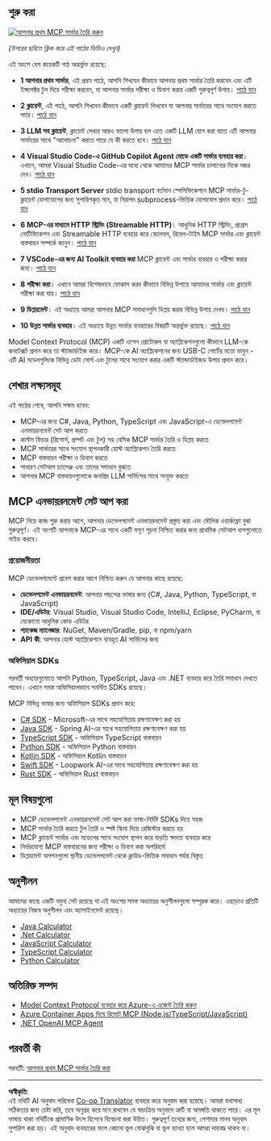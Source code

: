<!--
CO_OP_TRANSLATOR_METADATA:
{
  "original_hash": "94b861de00829c34912ac36140f6183e",
  "translation_date": "2025-10-06T13:54:24+00:00",
  "source_file": "03-GettingStarted/README.md",
  "language_code": "bn"
}
-->
## শুরু করা  

[![আপনার প্রথম MCP সার্ভার তৈরি করুন](../../../translated_images/04.0ea920069efd979a0b2dad51e72c1df7ead9c57b3305796068a6cee1f0dd6674.bn.png)](https://youtu.be/sNDZO9N4m9Y)

_(উপরের ছবিতে ক্লিক করে এই পাঠের ভিডিও দেখুন)_

এই অংশে বেশ কয়েকটি পাঠ অন্তর্ভুক্ত রয়েছে:

- **1 আপনার প্রথম সার্ভার**, এই প্রথম পাঠে, আপনি শিখবেন কীভাবে আপনার প্রথম সার্ভার তৈরি করবেন এবং এটি ইন্সপেক্টর টুল দিয়ে পরীক্ষা করবেন, যা আপনার সার্ভার পরীক্ষা ও ডিবাগ করার একটি গুরুত্বপূর্ণ উপায়। [পাঠে যান](01-first-server/README.md)

- **2 ক্লায়েন্ট**, এই পাঠে, আপনি শিখবেন কীভাবে একটি ক্লায়েন্ট লিখবেন যা আপনার সার্ভারের সাথে সংযোগ করতে পারে। [পাঠে যান](02-client/README.md)

- **3 LLM সহ ক্লায়েন্ট**, ক্লায়েন্ট লেখার আরও ভালো উপায় হল এতে একটি LLM যোগ করা যাতে এটি আপনার সার্ভারের সাথে "আলোচনা" করতে পারে যে কী করতে হবে। [পাঠে যান](03-llm-client/README.md)

- **4 Visual Studio Code-এ GitHub Copilot Agent মোডে একটি সার্ভার ব্যবহার করা**। এখানে, আমরা Visual Studio Code-এর মধ্যে থেকে আমাদের MCP সার্ভার চালানোর দিকে নজর দেব। [পাঠে যান](04-vscode/README.md)

- **5 stdio Transport Server** stdio transport বর্তমান স্পেসিফিকেশনে MCP সার্ভার-টু-ক্লায়েন্ট যোগাযোগের জন্য সুপারিশকৃত মান, যা নিরাপদ subprocess-ভিত্তিক যোগাযোগ প্রদান করে। [পাঠে যান](05-stdio-server/README.md)

- **6 MCP-এর মাধ্যমে HTTP স্ট্রিমিং (Streamable HTTP)**। আধুনিক HTTP স্ট্রিমিং, প্রগ্রেস নোটিফিকেশন এবং Streamable HTTP ব্যবহার করে স্কেলেবল, রিয়েল-টাইম MCP সার্ভার এবং ক্লায়েন্ট বাস্তবায়ন সম্পর্কে জানুন। [পাঠে যান](06-http-streaming/README.md)

- **7 VSCode-এর জন্য AI Toolkit ব্যবহার করা** MCP ক্লায়েন্ট এবং সার্ভার ব্যবহার ও পরীক্ষা করার জন্য। [পাঠে যান](07-aitk/README.md)

- **8 পরীক্ষা করা**। এখানে আমরা বিশেষভাবে ফোকাস করব কীভাবে বিভিন্ন উপায়ে আমাদের সার্ভার এবং ক্লায়েন্ট পরীক্ষা করা যায়। [পাঠে যান](08-testing/README.md)

- **9 ডিপ্লয়মেন্ট**। এই অধ্যায়ে আমরা আপনার MCP সমাধানগুলি ডিপ্লয় করার বিভিন্ন উপায় দেখব। [পাঠে যান](09-deployment/README.md)

- **10 উন্নত সার্ভার ব্যবহার**। এই অধ্যায়ে উন্নত সার্ভার ব্যবহারের বিষয়টি অন্তর্ভুক্ত রয়েছে। [পাঠে যান](./10-advanced/README.md)

Model Context Protocol (MCP) একটি ওপেন প্রোটোকল যা অ্যাপ্লিকেশনগুলো কীভাবে LLM-কে কনটেক্সট প্রদান করে তা স্ট্যান্ডার্ডাইজ করে। MCP-কে AI অ্যাপ্লিকেশনের জন্য USB-C পোর্টের মতো ভাবুন - এটি AI মডেলগুলিকে বিভিন্ন ডেটা সোর্স এবং টুলের সাথে সংযোগ করার একটি স্ট্যান্ডার্ডাইজড উপায় প্রদান করে।

## শেখার লক্ষ্যসমূহ

এই পাঠের শেষে, আপনি সক্ষম হবেন:

- MCP-এর জন্য C#, Java, Python, TypeScript এবং JavaScript-এ ডেভেলপমেন্ট এনভায়রনমেন্ট সেট আপ করতে
- কাস্টম ফিচার (রিসোর্স, প্রম্পট এবং টুল) সহ বেসিক MCP সার্ভার তৈরি ও ডিপ্লয় করতে
- MCP সার্ভারের সাথে সংযোগ স্থাপনকারী হোস্ট অ্যাপ্লিকেশন তৈরি করতে
- MCP বাস্তবায়ন পরীক্ষা ও ডিবাগ করতে
- সাধারণ সেটআপ চ্যালেঞ্জ এবং তাদের সমাধান বুঝতে
- আপনার MCP বাস্তবায়নগুলোকে জনপ্রিয় LLM সার্ভিসের সাথে সংযুক্ত করতে

## MCP এনভায়রনমেন্ট সেট আপ করা

MCP নিয়ে কাজ শুরু করার আগে, আপনার ডেভেলপমেন্ট এনভায়রনমেন্ট প্রস্তুত করা এবং মৌলিক ওয়ার্কফ্লো বুঝা গুরুত্বপূর্ণ। এই অংশটি আপনাকে MCP-এর সাথে একটি মসৃণ সূচনা নিশ্চিত করার জন্য প্রাথমিক সেটআপ ধাপগুলোতে গাইড করবে।

### প্রয়োজনীয়তা

MCP ডেভেলপমেন্টে প্রবেশ করার আগে নিশ্চিত করুন যে আপনার কাছে রয়েছে:

- **ডেভেলপমেন্ট এনভায়রনমেন্ট**: আপনার পছন্দের ভাষার জন্য (C#, Java, Python, TypeScript, বা JavaScript)
- **IDE/এডিটর**: Visual Studio, Visual Studio Code, IntelliJ, Eclipse, PyCharm, বা যেকোনো আধুনিক কোড এডিটর
- **প্যাকেজ ম্যানেজার**: NuGet, Maven/Gradle, pip, বা npm/yarn
- **API কী**: আপনার হোস্ট অ্যাপ্লিকেশনে ব্যবহৃত AI সার্ভিসের জন্য

### অফিসিয়াল SDKs

পরবর্তী অধ্যায়গুলোতে আপনি Python, TypeScript, Java এবং .NET ব্যবহার করে তৈরি সমাধান দেখতে পাবেন। এখানে সমস্ত অফিসিয়ালভাবে সমর্থিত SDKs রয়েছে।

MCP বিভিন্ন ভাষার জন্য অফিসিয়াল SDKs প্রদান করে:
- [C# SDK](https://github.com/modelcontextprotocol/csharp-sdk) - Microsoft-এর সাথে সহযোগিতায় রক্ষণাবেক্ষণ করা হয়
- [Java SDK](https://github.com/modelcontextprotocol/java-sdk) - Spring AI-এর সাথে সহযোগিতায় রক্ষণাবেক্ষণ করা হয়
- [TypeScript SDK](https://github.com/modelcontextprotocol/typescript-sdk) - অফিসিয়াল TypeScript বাস্তবায়ন
- [Python SDK](https://github.com/modelcontextprotocol/python-sdk) - অফিসিয়াল Python বাস্তবায়ন
- [Kotlin SDK](https://github.com/modelcontextprotocol/kotlin-sdk) - অফিসিয়াল Kotlin বাস্তবায়ন
- [Swift SDK](https://github.com/modelcontextprotocol/swift-sdk) - Loopwork AI-এর সাথে সহযোগিতায় রক্ষণাবেক্ষণ করা হয়
- [Rust SDK](https://github.com/modelcontextprotocol/rust-sdk) - অফিসিয়াল Rust বাস্তবায়ন

## মূল বিষয়গুলো

- MCP ডেভেলপমেন্ট এনভায়রনমেন্ট সেট আপ করা ভাষা-নির্দিষ্ট SDKs দিয়ে সহজ
- MCP সার্ভার তৈরি করতে টুল তৈরি ও স্পষ্ট স্কিমা দিয়ে রেজিস্টার করতে হয়
- MCP ক্লায়েন্ট সার্ভার এবং মডেলের সাথে সংযোগ স্থাপন করে বাড়তি ক্ষমতা ব্যবহার করে
- নির্ভরযোগ্য MCP বাস্তবায়নের জন্য পরীক্ষা ও ডিবাগ করা অপরিহার্য
- ডিপ্লয়মেন্ট অপশনগুলো স্থানীয় ডেভেলপমেন্ট থেকে ক্লাউড-ভিত্তিক সমাধান পর্যন্ত বিস্তৃত

## অনুশীলন

আমাদের কাছে একটি নমুনা সেট রয়েছে যা এই অংশের সমস্ত অধ্যায়ের অনুশীলনগুলো সম্পূরক করে। এছাড়াও প্রতিটি অধ্যায়ের নিজস্ব অনুশীলন এবং অ্যাসাইনমেন্ট রয়েছে।

- [Java Calculator](./samples/java/calculator/README.md)
- [.Net Calculator](../../../03-GettingStarted/samples/csharp)
- [JavaScript Calculator](./samples/javascript/README.md)
- [TypeScript Calculator](./samples/typescript/README.md)
- [Python Calculator](../../../03-GettingStarted/samples/python)

## অতিরিক্ত সম্পদ

- [Model Context Protocol ব্যবহার করে Azure-এ এজেন্ট তৈরি করুন](https://learn.microsoft.com/azure/developer/ai/intro-agents-mcp)
- [Azure Container Apps দিয়ে রিমোট MCP (Node.js/TypeScript/JavaScript)](https://learn.microsoft.com/samples/azure-samples/mcp-container-ts/mcp-container-ts/)
- [.NET OpenAI MCP Agent](https://learn.microsoft.com/samples/azure-samples/openai-mcp-agent-dotnet/openai-mcp-agent-dotnet/)

## পরবর্তী কী

পরবর্তী: [আপনার প্রথম MCP সার্ভার তৈরি করা](01-first-server/README.md)

---

**অস্বীকৃতি**:  
এই নথিটি AI অনুবাদ পরিষেবা [Co-op Translator](https://github.com/Azure/co-op-translator) ব্যবহার করে অনুবাদ করা হয়েছে। আমরা যথাসাধ্য সঠিকতার জন্য চেষ্টা করি, তবে অনুগ্রহ করে মনে রাখবেন যে স্বয়ংক্রিয় অনুবাদে ত্রুটি বা অসঙ্গতি থাকতে পারে। এর মূল ভাষায় থাকা নথিটিকে প্রামাণিক উৎস হিসেবে বিবেচনা করা উচিত। গুরুত্বপূর্ণ তথ্যের জন্য, পেশাদার মানব অনুবাদ সুপারিশ করা হয়। এই অনুবাদ ব্যবহারের ফলে কোনো ভুল বোঝাবুঝি বা ভুল ব্যাখ্যা হলে আমরা দায়বদ্ধ থাকব না।
